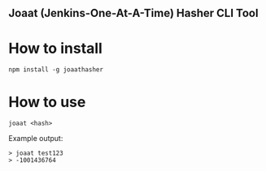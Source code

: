 ## Joaat (Jenkins-One-At-A-Time) Hasher CLI Tool

# How to install

```
npm install -g joaathasher
```

# How to use

```
joaat <hash>
```

Example output:
```
> joaat test123
> -1001436764
```
